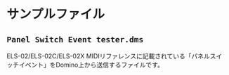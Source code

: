 # サンプルファイル

## `Panel Switch Event tester.dms`

ELS-02/ELS-02C/ELS-02X MIDIリファレンスに記載されている「パネルスイッチイベント」をDomino上から送信するファイルです。
